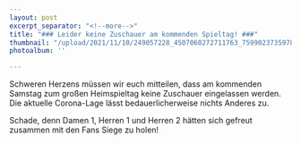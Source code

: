```yaml
---
layout: post
excerpt_separator: "<!--more-->"
title: "### Leider keine Zuschauer am kommenden Spieltag! ###"
thumbnail: "/upload/2021/11/10/249057228_4507060272711763_7599023735978531227_n.jpg"
photoalbum: ''

---
```

Schweren Herzens müssen wir euch mitteilen, dass am kommenden Samstag zum großen Heimspieltag keine Zuschauer eingelassen werden. Die aktuelle Corona-Lage lässt bedauerlicherweise nichts Anderes zu.

Schade, denn Damen 1, Herren 1 und Herren 2 hätten sich gefreut zusammen mit den Fans Siege zu holen!